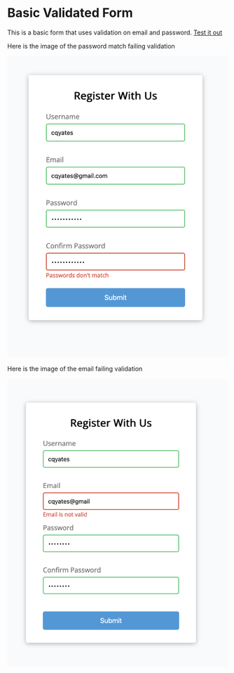 # Basic Validated Form

This is a basic form that uses validation on email and password.  [Test it out](https://cqyates.github.io/form-validator/)

Here is the image of the password match failing validation

![password fail](/formValidatorFailedPassword.png)


Here is the image of the email failing validation

![password fail](/formValidatorFailedEmail.png)
